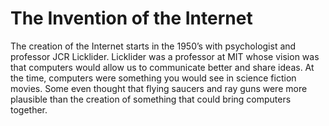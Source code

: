 <h1>The Invention of the Internet</h1>
<p>The creation of the Internet starts in the 1950’s with psychologist and professor JCR Licklider. Licklider was a 
professor at MIT whose vision was that computers would allow us to communicate better and share ideas. At the time, 
computers were something you would see in science fiction movies. Some even thought that flying saucers and ray guns 
were more plausible than the creation of something that could bring computers together.</p>
